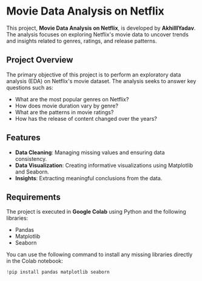 # Movie Data Analysis on Netflix

This project, **Movie Data Analysis on Netflix**, is developed by **AkhilllYadav**. The analysis focuses on exploring Netflix's movie data to uncover trends and insights related to genres, ratings, and release patterns.

## Project Overview

The primary objective of this project is to perform an exploratory data analysis (EDA) on Netflix's movie dataset. The analysis seeks to answer key questions such as:

- What are the most popular genres on Netflix?
- How does movie duration vary by genre?
- What are the patterns in movie ratings?
- How has the release of content changed over the years?

## Features

- **Data Cleaning**: Managing missing values and ensuring data consistency.
- **Data Visualization**: Creating informative visualizations using Matplotlib and Seaborn.
- **Insights**: Extracting meaningful conclusions from the data.

## Requirements

The project is executed in **Google Colab** using Python and the following libraries:

- Pandas
- Matplotlib
- Seaborn

You can use the following command to install any missing libraries directly in the Colab notebook:

```python
!pip install pandas matplotlib seaborn
